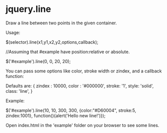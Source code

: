 jquery.line
===========

Draw a line between two points in the given container.

Usage:

$(selector).line(x1,y1,x2,y2,options,callback);

//Assuming that #example have position:relative or absolute.

$('#example').line(0, 0, 20, 20);

You can pass some options like color, stroke width or zindex, and a callback function:

Defaults are:
  { zindex : 10000,
    color : '#000000',
    stroke: '1',
    style: 'solid',
    class: 'line',
  }

Example: 

$('#example').line(10, 10, 300, 300, {color:"#D60004", stroke:5, zindex:1001}, function(){alert('Hello new line!')});

Open index.html in the 'example' folder on your browser to see some lines.


